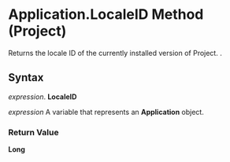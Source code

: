 
# Application.LocaleID Method (Project)

Returns the locale ID of the currently installed version of Project. .


## Syntax

 _expression_. **LocaleID**

 _expression_ A variable that represents an **Application** object.


### Return Value

 **Long**

